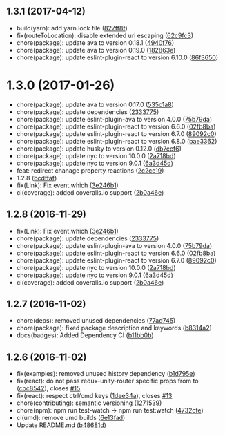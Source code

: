<a name="1.3.1"></a>
## 1.3.1 (2017-04-12)

* build(yarn): add yarn.lock file ([827ff8f](https://github.com/auru/redux-unity-router/commit/827ff8f))
* fix(routeToLocation): disable extended uri escaping ([62c9fc3](https://github.com/auru/redux-unity-router/commit/62c9fc3))
* chore(package): update ava to version 0.18.1 ([4940f76](https://github.com/auru/redux-unity-router/commit/4940f76))
* chore(package): update ava to version 0.19.0 ([182863e](https://github.com/auru/redux-unity-router/commit/182863e))
* chore(package): update eslint-plugin-react to version 6.10.0 ([86f3650](https://github.com/auru/redux-unity-router/commit/86f3650))



<a name="1.3.0"></a>
# 1.3.0 (2017-01-26)

* chore(package): update ava to version 0.17.0 ([535c1a8](https://github.com/auru/redux-unity-router/commit/535c1a8))
* chore(package): update dependencies ([2333775](https://github.com/auru/redux-unity-router/commit/2333775))
* chore(package): update eslint-plugin-ava to version 4.0.0 ([75b79da](https://github.com/auru/redux-unity-router/commit/75b79da))
* chore(package): update eslint-plugin-react to version 6.6.0 ([02fb8ba](https://github.com/auru/redux-unity-router/commit/02fb8ba))
* chore(package): update eslint-plugin-react to version 6.7.0 ([89092c0](https://github.com/auru/redux-unity-router/commit/89092c0))
* chore(package): update eslint-plugin-react to version 6.8.0 ([bae3362](https://github.com/auru/redux-unity-router/commit/bae3362))
* chore(package): update husky to version 0.12.0 ([db7ccf6](https://github.com/auru/redux-unity-router/commit/db7ccf6))
* chore(package): update nyc to version 10.0.0 ([2a718bd](https://github.com/auru/redux-unity-router/commit/2a718bd))
* chore(package): update nyc to version 9.0.1 ([6a3d45d](https://github.com/auru/redux-unity-router/commit/6a3d45d))
* feat: redirect chanage property reactions ([2c2ce19](https://github.com/auru/redux-unity-router/commit/2c2ce19))
* 1.2.8 ([bcdffaf](https://github.com/auru/redux-unity-router/commit/bcdffaf))
* fix(Link): Fix event.which ([3e246b1](https://github.com/auru/redux-unity-router/commit/3e246b1))
* ci(coverage): added coveralls.io support ([2b0a46e](https://github.com/auru/redux-unity-router/commit/2b0a46e))



<a name="1.2.8"></a>
## 1.2.8 (2016-11-29)

* fix(Link): Fix event.which ([3e246b1](https://github.com/auru/redux-unity-router/commit/3e246b1))
* chore(package): update dependencies ([2333775](https://github.com/auru/redux-unity-router/commit/2333775))
* chore(package): update eslint-plugin-ava to version 4.0.0 ([75b79da](https://github.com/auru/redux-unity-router/commit/75b79da))
* chore(package): update eslint-plugin-react to version 6.6.0 ([02fb8ba](https://github.com/auru/redux-unity-router/commit/02fb8ba))
* chore(package): update eslint-plugin-react to version 6.7.0 ([89092c0](https://github.com/auru/redux-unity-router/commit/89092c0))
* chore(package): update nyc to version 10.0.0 ([2a718bd](https://github.com/auru/redux-unity-router/commit/2a718bd))
* chore(package): update nyc to version 9.0.1 ([6a3d45d](https://github.com/auru/redux-unity-router/commit/6a3d45d))
* ci(coverage): added coveralls.io support ([2b0a46e](https://github.com/auru/redux-unity-router/commit/2b0a46e))



<a name="1.2.7"></a>
## 1.2.7 (2016-11-02)

* chore(deps): removed unused dependencies ([77ad745](https://github.com/auru/redux-unity-router/commit/77ad745))
* chore(package): fixed package description and keywords ([b8314a2](https://github.com/auru/redux-unity-router/commit/b8314a2))
* docs(badges): Added Dependency CI ([b11bb0b](https://github.com/auru/redux-unity-router/commit/b11bb0b))



<a name="1.2.6"></a>
## 1.2.6 (2016-11-02)

* fix(examples): removed unused history dependency ([b1d795e](https://github.com/auru/redux-unity-router/commit/b1d795e))
* fix(react): do not pass redux-unity-router specific props from <Link> to <a> ([cbc8542](https://github.com/auru/redux-unity-router/commit/cbc8542)), closes [#15](https://github.com/auru/redux-unity-router/issues/15)
* fix(react): respect ctrl/cmd keys ([1dee34a](https://github.com/auru/redux-unity-router/commit/1dee34a)), closes [#13](https://github.com/auru/redux-unity-router/issues/13)
* chore(contributing): semantic versioning ([1271539](https://github.com/auru/redux-unity-router/commit/1271539))
* chore(npm): npm run test-watch -> npm run test:watch ([4732cfe](https://github.com/auru/redux-unity-router/commit/4732cfe))
* ci(umd): remove umd builds ([6e13fad](https://github.com/auru/redux-unity-router/commit/6e13fad))
* Update README.md ([b48681d](https://github.com/auru/redux-unity-router/commit/b48681d))



